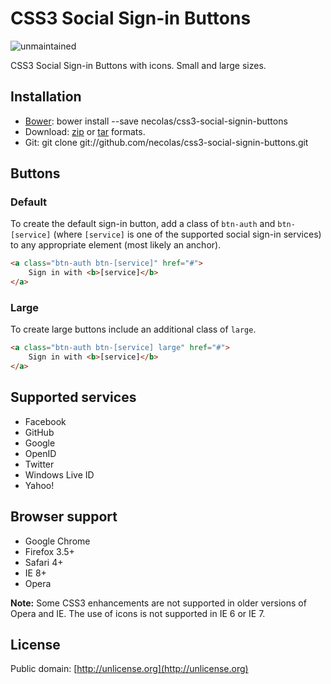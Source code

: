 # CSS3 Social Sign-in Buttons
![unmaintained](http://img.shields.io/badge/status-unmaintained-red.png)

CSS3 Social Sign-in Buttons with icons. Small and large sizes.

## Installation

* [Bower](http://bower.io/): bower install --save necolas/css3-social-signin-buttons
* Download:
  [zip](http://github.com/necolas/css3-social-signin-buttons/zipball/master) or
  [tar](http://github.com/necolas/css3-social-signin-buttons/tarball/master)
  formats.
* Git: git clone git://github.com/necolas/css3-social-signin-buttons.git

## Buttons

### Default

To create the default sign-in button, add a class of `btn-auth` and
`btn-[service]` (where `[service]` is one of the supported social sign-in
services) to any appropriate element (most likely an anchor).

```html
<a class="btn-auth btn-[service]" href="#">
    Sign in with <b>[service]</b>
</a>
```

### Large

To create large buttons include an additional class of `large`.

```html
<a class="btn-auth btn-[service] large" href="#">
    Sign in with <b>[service]</b>
</a>
```

## Supported services

* Facebook
* GitHub
* Google
* OpenID
* Twitter
* Windows Live ID
* Yahoo!

## Browser support

* Google Chrome
* Firefox 3.5+
* Safari 4+
* IE 8+
* Opera

**Note:** Some CSS3 enhancements are not supported in older versions of Opera
and IE. The use of icons is not supported in IE 6 or IE 7.

## License

Public domain: [http://unlicense.org](http://unlicense.org)
